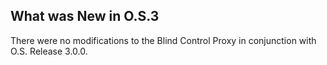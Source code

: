 
## What was New in O.S.3

There were no modifications to the Blind Control Proxy  in conjunction with O.S. Release 3.0.0.





